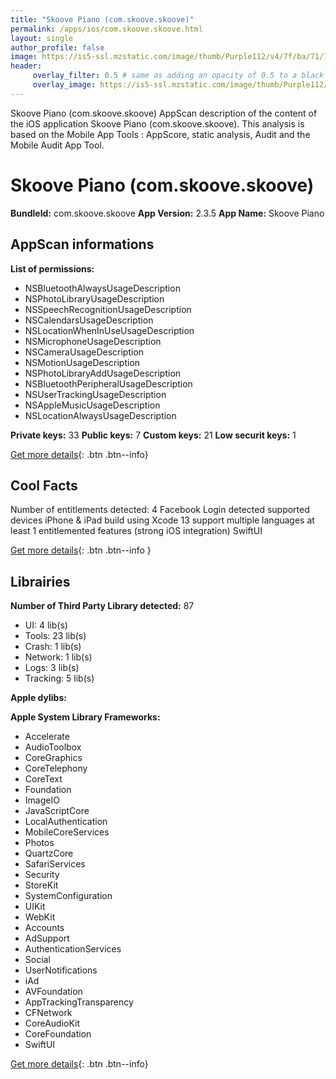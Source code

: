 ```yaml
---
title: "Skoove Piano (com.skoove.skoove)"
permalink: /apps/ios/com.skoove.skoove.html
layout: single
author_profile: false
image: https://is5-ssl.mzstatic.com/image/thumb/Purple112/v4/7f/ba/71/7fba714b-d8f7-c9ad-8d42-8fedfe388520/AppIcon.skoove-1x_U007emarketing-0-7-0-85-220.png/512x512bb.jpg
header: 
     overlay_filter: 0.5 # same as adding an opacity of 0.5 to a black background
     overlay_image: https://is5-ssl.mzstatic.com/image/thumb/Purple112/v4/7f/ba/71/7fba714b-d8f7-c9ad-8d42-8fedfe388520/AppIcon.skoove-1x_U007emarketing-0-7-0-85-220.png/512x512bb.jpg
---
```

Skoove Piano (com.skoove.skoove) AppScan description of the content of the iOS application Skoove Piano (com.skoove.skoove). This analysis is based on the Mobile App Tools : AppScore, static analysis, Audit and the Mobile Audit App Tool.

# Skoove Piano (com.skoove.skoove)

**BundleId:** com.skoove.skoove
**App Version:** 2.3.5
**App Name:** Skoove Piano


## AppScan informations 

**List of permissions:** 
- NSBluetoothAlwaysUsageDescription
- NSPhotoLibraryUsageDescription
- NSSpeechRecognitionUsageDescription
- NSCalendarsUsageDescription
- NSLocationWhenInUseUsageDescription
- NSMicrophoneUsageDescription
- NSCameraUsageDescription
- NSMotionUsageDescription
- NSPhotoLibraryAddUsageDescription
- NSBluetoothPeripheralUsageDescription
- NSUserTrackingUsageDescription
- NSAppleMusicUsageDescription
- NSLocationAlwaysUsageDescription
  
  
**Private keys:** 33
**Public keys:** 7
**Custom keys:** 21
**Low securit keys:** 1
  
[Get more details](/pricing.html){: .btn .btn--info}

## Cool Facts

Number of entitlements detected: 4
Facebook Login detected
supported devices iPhone & iPad
build using Xcode 13
support multiple languages
at least 1 entitlemented features (strong iOS integration)
SwiftUI
  
[Get more details](/pricing.html){: .btn .btn--info }

## Librairies 
**Number of Third Party Library detected:** 87
- UI: 4 lib(s)
- Tools: 23 lib(s)
- Crash: 1 lib(s)
- Network: 1 lib(s)
- Logs: 3 lib(s)
- Tracking: 5 lib(s)


**Apple dylibs:**


**Apple System Library Frameworks:**
- Accelerate
- AudioToolbox
- CoreGraphics
- CoreTelephony
- CoreText
- Foundation
- ImageIO
- JavaScriptCore
- LocalAuthentication
- MobileCoreServices
- Photos
- QuartzCore
- SafariServices
- Security
- StoreKit
- SystemConfiguration
- UIKit
- WebKit
- Accounts
- AdSupport
- AuthenticationServices
- Social
- UserNotifications
- iAd
- AVFoundation
- AppTrackingTransparency
- CFNetwork
- CoreAudioKit
- CoreFoundation
- SwiftUI


  
[Get more details](/pricing.html){: .btn .btn--info}


